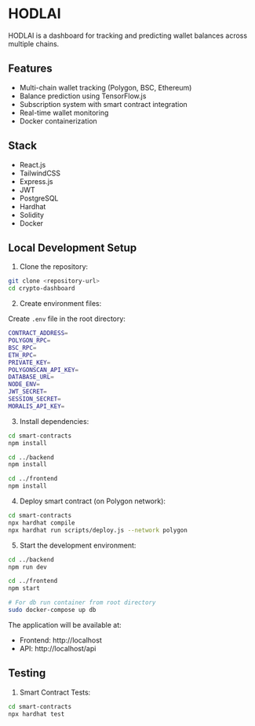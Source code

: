 # HODLAI

HODLAI is a dashboard for tracking and predicting wallet balances across multiple chains.

## Features

- Multi-chain wallet tracking (Polygon, BSC, Ethereum)
- Balance prediction using TensorFlow.js
- Subscription system with smart contract integration
- Real-time wallet monitoring
- Docker containerization

## Stack

- React.js
- TailwindCSS
- Express.js
- JWT
- PostgreSQL
- Hardhat
- Solidity
- Docker

## Local Development Setup

1. Clone the repository:
```bash
git clone <repository-url>
cd crypto-dashboard
```

2. Create environment files:

Create `.env` file in the root directory:
```bash
CONTRACT_ADDRESS=
POLYGON_RPC=
BSC_RPC=
ETH_RPC=
PRIVATE_KEY=
POLYGONSCAN_API_KEY=
DATABASE_URL=
NODE_ENV=
JWT_SECRET=
SESSION_SECRET=
MORALIS_API_KEY=
```

3. Install dependencies:
```bash
cd smart-contracts
npm install

cd ../backend
npm install

cd ../frontend
npm install
```

4. Deploy smart contract (on Polygon network):
```bash
cd smart-contracts
npx hardhat compile
npx hardhat run scripts/deploy.js --network polygon
```

5. Start the development environment:
```bash
cd ../backend
npm run dev

cd ../frontend
npm start

# For db run container from root directory
sudo docker-compose up db
```

The application will be available at:
- Frontend: http://localhost
- API: http://localhost/api

## Testing

1. Smart Contract Tests:
```bash
cd smart-contracts
npx hardhat test
```

